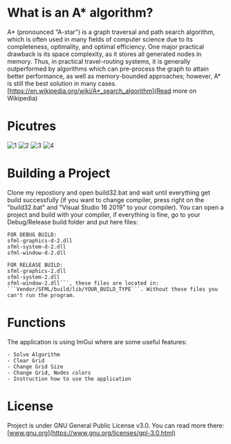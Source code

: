 # What is an A* algorithm?
A* (pronounced "A-star") is a graph traversal and path search algorithm, which is often used in many fields of computer science due to its completeness, optimality, and optimal efficiency. One major practical drawback is its space complexity, as it stores all generated nodes in memory. Thus, in practical travel-routing systems, it is generally outperformed by algorithms which can pre-process the graph to attain better performance, as well as memory-bounded approaches; however, A* is still the best solution in many cases. [https://en.wikipedia.org/wiki/A*_search_algorithm](Read more on Wikipedia)

# Picutres
![1](https://user-images.githubusercontent.com/36642285/104959050-97845080-59d1-11eb-802d-180d906a9156.PNG)
![2](https://user-images.githubusercontent.com/36642285/104959051-981ce700-59d1-11eb-999e-1aa0052846c9.PNG)
![3](https://user-images.githubusercontent.com/36642285/104959052-981ce700-59d1-11eb-82dd-94161430211f.PNG)
![4](https://user-images.githubusercontent.com/36642285/104959054-98b57d80-59d1-11eb-9b18-4c144e66d98e.PNG)

# Building a Project
Clone my repostiory and open build32.bat and wait until everything get build successfully (if you want to change compiler, press right on the "build32.bat" and "Visual Studio 16 2019" to your compiler). You can open a project and build with your compiler, if everything is fine, go to your Debug/Release build folder and put here files: 
```
FOR DEBUG BUILD:
sfml-graphics-d-2.dll
sfml-system-d-2.dll
sfml-window-d-2.dll
``` 
```
FOR RELEASE BUILD:
sfml-graphics-2.dll
sfml-system-2.dll
sfml-window-2.dll```, these files are located in: ```Vendor/SFML/build/lib/YOUR_BUILD_TYPE```. Without these files you can't run the program.
```
# Functions
The application is using ImGui where are some useful features: 
```
- Solve Algorithm
- Clear Grid
- Change Grid Size
- Change Grid, Nodes colors
- Instruction how to use the application
```

# License
Project is under GNU General Public License v3.0. You can read more there: [www.gnu.org](https://www.gnu.org/licenses/gpl-3.0.html)
